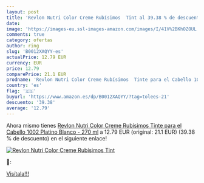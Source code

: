 ```yaml
---
layout: post
title: 'Revlon Nutri Color Creme Rubísimos  Tint al 39.38 % de descuento'
date: 
image: 'https://images-eu.ssl-images-amazon.com/images/I/41V%2BKhOZOUL._SL200_.jpg'
comments: true
category: ofertas
author: ring
slug: 'B0012XAQYY-es'
actualPrice: 12.79 EUR
currency: EUR
price: 12.79
comparePrice: 21.1 EUR
prodname: 'Revlon Nutri Color Creme Rubísimos  Tinte para el Cabello 1002 Platino Blanco - 270 ml'
country: 'es'
flag: '🇪🇸'
buyurl: 'https://www.amazon.es/dp/B0012XAQYY/?tag=tolees-21'
descuento: '39.38'
average: '12.79'
---
```


Ahora mismo tienes [Revlon Nutri Color Creme Rubísimos  Tinte para el Cabello 1002 Platino Blanco - 270 ml](https://www.amazon.es/dp/B0012XAQYY/?tag=tolees-21) a 12.79 EUR (original: 21.1 EUR) (39.38 %  de descuento) en el siguiente enlace!

[![Revlon Nutri Color Creme Rubísimos  Tint](https://images-eu.ssl-images-amazon.com/images/I/41V%2BKhOZOUL._SL200_.jpg)](https://www.amazon.es/dp/B0012XAQYY/?tag=tolees-21)

🔎:


[Visítala!!!](https://www.amazon.es/dp/B0012XAQYY/?tag=tolees-21)
